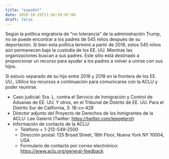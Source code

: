 ```yaml
---
title: "español"
date: 2020-10-29T21:56:59-07:00
draft: false
---
```


Según la política migratoria de "no tolerancia" de la administración Trump, no se puede encontrar a los padres de 545 niños después de su deportación. Si bien esta política terminó a partir de 2018, estos 545 niños aún permanecen bajo la custodia de los EE. UU. Mientras las organizaciones buscan a sus padres. Este sitio está destinado a proporcionar un recurso para ayudar a los padres a volver a unirse con sus hijos.

Si estuvo separado de su hijo entre 2016 y 2018 en la frontera de los EE. UU., Utilice los recursos a continuación para comunicarse con la ACLU y poder reunirse.

* Caso judicial: Sra. L. contra el Servicio de Inmigración y Control de Aduanas de EE. UU. Y otros, en el Tribunal de Distrito de EE. UU. Para el Distrito Sur de California, 3: 18-cv-428
* Director adjunto del Proyecto de Derechos de los Inmigrantes de la ACLU: Lee Gelernt (Twitter: https://twitter.com/leegelernt)
* Información de contacto de la ACLU:
    * Teléfono + 1-212-549-2500
    * Dirección postal: 125 Broad Street, 18th Floor, Nueva York NY 10004, USA
    * Formulario de contacto por correo electrónico: https://www.aclu.org/general-feedback